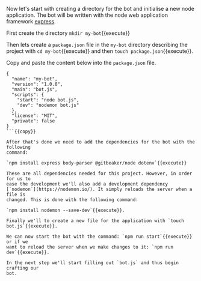 Now let's start with creating a directory for the bot and initialise a new node
application. The bot will be written with the node web application framework
[express](https://expressjs.com/).

First create the directory `mkdir my-bot`{{execute}}

Then lets create a `package.json` file in the `my-bot` directory describing the
project with `cd my-bot`{{execute}} and then `touch package.json`{{execute}}.

Copy and paste the content below into the `package.json` file.

```
{
  "name": "my-bot",
  "version": "1.0.0",
  "main": "bot.js",
  "scripts": {
    "start": "node bot.js",
    "dev": "nodemon bot.js"
  },
  "license": "MIT",
  "private": false
}
```{{copy}}

After that's done we need to add the dependencies for the bot with the following
command:

`npm install express body-parser @gitbeaker/node dotenv`{{execute}}

These are all dependencies needed for this project. However, in order for us to
ease the development we'll also add a development dependency
[`nodemon`](https://nodemon.io/). It simply reloads the server when a file is
changed. This is done with the following command:

`npm install nodemon --save-dev`{{execute}}.

Finally we'll to create a new file for the application with `touch bot.js`{{execute}}.

We can now start the bot with the command: `npm run start`{{execute}} or if we
want to reload the server when we make changes to it: `npm run dev`{{execute}}.

In the next step we'll start filling out `bot.js` and thus begin crafting our
bot.
